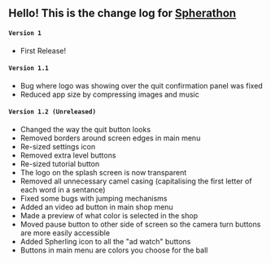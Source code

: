 ## Hello! This is the change log for [Spherathon](https://play.google.com/store/apps/details?id=com.ByteMillennium.Spherathon)

#### `Version 1`
* First Release!

#### `Version 1.1`
* Bug where logo was showing over the quit confirmation panel was fixed
* Reduced app size by compressing images and music

#### `Version 1.2 (Unreleased)`
* Changed the way the quit button looks
* Removed borders around screen edges in main menu
* Re-sized settings icon
* Removed extra level buttons
* Re-sized tutorial button
* The logo on the splash screen is now transparent
* Removed all unnecessary camel casing (capitalising the first letter of each word in a sentance)
* Fixed some bugs with jumping mechanisms
* Added an video ad button in main shop menu
* Made a preview of what color is selected in the shop
* Moved pause button to other side of screen so the camera turn buttons are more easily accessible
* Added Spherling icon to all the "ad watch" buttons
* Buttons in main menu are colors you choose for the ball
